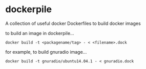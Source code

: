 dockerpile
==========

A collection of useful docker Dockerfiles to build docker images

to build an image in dockerpile...

	docker build -t <packagename/tag> - < <filename>.dock

for example, to build gnuradio image...

	docker build -t gnuradio/ubuntu14.04.1 - < gnuradio.dock 
